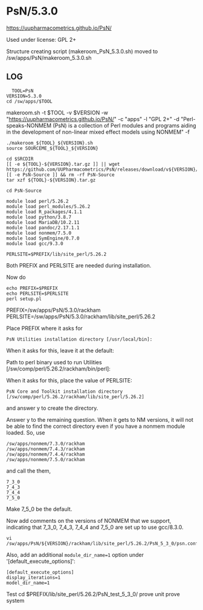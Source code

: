PsN/5.3.0
========================

<https://uupharmacometrics.github.io/PsN/>

Used under license:
GPL 2+


Structure creating script (makeroom_PsN_5.3.0.sh) moved to /sw/apps/PsN/makeroom_5.3.0.sh

LOG
---

      TOOL=PsN
    VERSION=5.3.0
    cd /sw/apps/$TOOL    
makeroom.sh -t $TOOL -v $VERSION -w "https://uupharmacometrics.github.io/PsN/" -c "apps" -l "GPL 2+" -d "Perl-speaks-NONMEM \(PsN\) is a collection of Perl modules and programs aiding in the development of non-linear mixed effect models using NONMEM" -f

    ./makeroom_${TOOL}_${VERSION}.sh
    source SOURCEME_${TOOL}_${VERSION}

    cd $SRCDIR
    [[ -e ${TOOL}-${VERSION}.tar.gz ]] || wget https://github.com/UUPharmacometrics/PsN/releases/download/v${VERSION}/${TOOL}-${VERSION}.tar.gz
    [[ -e PsN-Source ]] && rm -rf PsN-Source
    tar xzf ${TOOL}-${VERSION}.tar.gz

    cd PsN-Source

    module load perl/5.26.2
    module load perl_modules/5.26.2
    module load R_packages/4.1.1
    module load python/3.8.7
    module load MariaDB/10.2.11
    module load pandoc/2.17.1.1
    module load nonmem/7.5.0
    module load SymEngine/0.7.0
    module load gcc/9.3.0

    PERLSITE=$PREFIX/lib/site_perl/5.26.2

Both PREFIX and PERLSITE are needed during installation.

Now do

    echo PREFIX=$PREFIX
    echo PERLSITE=$PERLSITE
    perl setup.pl

PREFIX=/sw/apps/PsN/5.3.0/rackham
PERLSITE=/sw/apps/PsN/5.3.0/rackham/lib/site_perl/5.26.2

Place PREFIX where it asks for

    PsN Utilities installation directory [/usr/local/bin]:

When it asks for this, leave it at the default:

Path to perl binary used to run Utilities [/sw/comp/perl/5.26.2/rackham/bin/perl]:

When it asks for this, place the value of PERLSITE:

    PsN Core and Toolkit installation directory [/sw/comp/perl/5.26.2/rackham/lib/site_perl/5.26.2]

and answer y to create the directory.

Answer y to the remaining question.  When it gets to NM versions, it will not
be able to find the correct directory even if you have a nonmem module loaded.
So, use

    /sw/apps/nonmem/7.3.0/rackham
    /sw/apps/nonmem/7.4.3/rackham
    /sw/apps/nonmem/7.4.4/rackham
    /sw/apps/nonmem/7.5.0/rackham

and call the them,

    7_3_0
    7_4_3
    7_4_4
    7_5_0

Make 7_5_0 be the default.

Now add comments on the versions of NONMEM that we support, indicating that
7_3_0, 7_4_3, 7_4_4 and 7_5_0 are set up to use gcc/8.3.0.

    vi /sw/apps/PsN/${VERSION}/rackham/lib/site_perl/5.26.2/PsN_5_3_0/psn.conf

Also, add an additional `module_dir_name=1` option under '[default_execute_options]':

    [default_execute_options]
    display_iterations=1
    model_dir_name=1

Test
    cd $PREFIX/lib/site_perl/5.26.2/PsN_test_5_3_0/
    prove unit
    prove system




